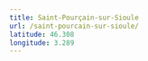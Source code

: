```yaml
---
title: Saint-Pourçain-sur-Sioule
url: /saint-pourcain-sur-sioule/
latitude: 46.308
longitude: 3.289
---
```

